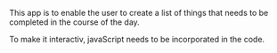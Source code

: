 This app is to enable the user to create a list of things that needs to be completed in the course of the day.

To make it interactiv, javaScript needs to be incorporated in the code.